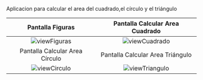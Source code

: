 Aplicacion para calcular el area del cuadrado,el círculo y el triángulo






|                               Pantalla Figuras                              |                                   Pantalla Calcular Area Cuadrado                                |
|:------------------------------------------------------------------------------:|:------------------------------------------------------------------------------:|
|  ![viewFiguras](https://github.com/saulhervas/calcularAreaApp/assets/136034899/d72439b8-3424-4e61-a934-70dd746302af)  |  ![viewCuadrado](https://github.com/saulhervas/calcularAreaApp/assets/136034899/3820d423-ce76-4d31-a093-cf8672c206ad)  |
|                               Pantalla Calcular Area Círculo                              |                                   Pantalla Calcular Area Triángulo                                   |
|  ![viewCirculo](https://github.com/saulhervas/calcularAreaApp/assets/136034899/fff88e52-274b-498f-95fc-7f557b58abee)  | ![viewTriangulo](https://github.com/saulhervas/calcularAreaApp/assets/136034899/725fee16-ade9-4f63-add4-447f8484a0b8)   |
